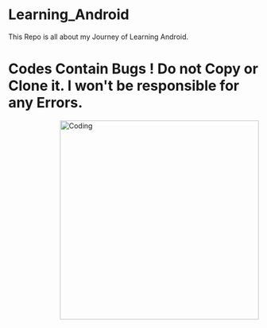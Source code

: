 # Learning_Android
This Repo is all about my Journey of Learning Android.

# Codes Contain Bugs ! Do not Copy or Clone it. I won't be responsible for any Errors.

<img align="right" alt="Coding" width="400" src="https://media.tenor.com/G61A9zcJgVYAAAAd/android-developer.gif">
